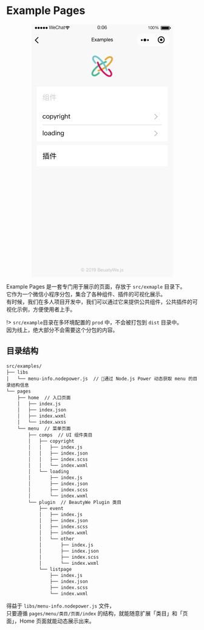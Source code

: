 # Example Pages

<div style="display: flex; justify-content: center">
    <img alt="exmaple pages" src="../../../assets/images/example-pages.png" />
</div>

Example Pages 是一套专门用于展示的页面，存放于 `src/exmaple` 目录下。    
它作为一个微信小程序分包，集合了各种组件、插件的可视化展示。    
有时候，我们在多人项目开发中，我们可以通过它来提供公共组件，公共插件的可视化示例，方便使用者上手。

!> `src/example`目录在多环境配置的 `prod` 中，不会被打包到 `dist` 目录中。    
因为线上，绝大部分不会需要这个分包的内容。

## 目录结构

```shell
src/examples/
├── libs
│   └── menu-info.nodepower.js  // 通过 Node.js Power 动态获取 menu 的目录结构信息
└── pages
    ├── home  // 入口页面
    │   ├── index.js
    │   ├── index.json
    │   ├── index.wxml
    │   └── index.wxss
    └── menu  // 菜单页面
        ├── comps  // UI 组件类目
        │   ├── copyright
        │   │   ├── index.js
        │   │   ├── index.json
        │   │   ├── index.scss
        │   │   └── index.wxml
        │   └── loading
        │       ├── index.js
        │       ├── index.json
        │       ├── index.scss
        │       └── index.wxml
        └── plugin  // BeautyWe Plugin 类目
            ├── event
            │   ├── index.js
            │   ├── index.json
            │   ├── index.scss
            │   ├── index.wxml
            │   └── other
            │       ├── index.js
            │       ├── index.json
            │       ├── index.scss
            │       └── index.wxml
            └── listpage
                ├── index.js
                ├── index.json
                ├── index.scss
                └── index.wxml
```

得益于 `libs/menu-info.nodepower.js` 文件，    
只要遵循 `pages/menu/类目/页面/index` 的结构，就能随意扩展「类目」和「页面」，Home 页面就能动态展示出来。